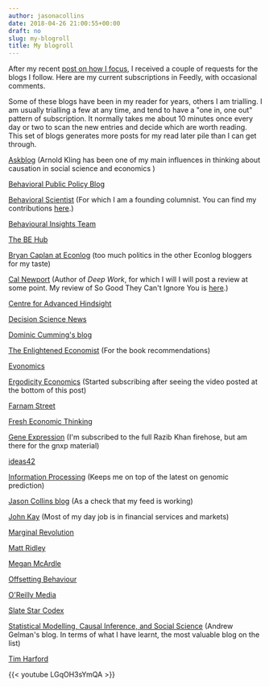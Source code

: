 ```yaml
---
author: jasonacollins
date: 2018-04-26 21:00:55+00:00
draft: no
slug: my-blogroll
title: My blogroll
---
```


After my recent [post on how I focus](https://jasoncollins.blog/how-i-focus-and-live/), I received a couple of requests for the blogs I follow. Here are my current subscriptions in Feedly, with occasional comments.

Some of these blogs have been in my reader for years, others I am trialling. I am usually trialling a few at any time, and tend to have a "one in, one out" pattern of subscription. It normally takes me about 10 minutes once every day or two to scan the new entries and decide which are worth reading. This set of blogs generates more posts for my read later pile than I can get through.

[Askblog](http://www.arnoldkling.com/blog/) (Arnold Kling has been one of my main influences in thinking about causation in social science and economics )

[Behavioral Public Policy Blog](https://bppblog.com/blog/)

[Behavioral Scientist](http://behavioralscientist.org) (For which I am a founding columnist. You can find my contributions [here](http://behavioralscientist.org/author/jason-collins/).)

[Behavioural Insights Team](http://www.behaviouralinsights.co.uk/blog/)

[The BE Hub](https://www.behavioraleconomics.com/blog/)

[Bryan Caplan at Econlog](http://econlog.econlib.org/authorbcaplan.html) (too much politics in the other Econlog bloggers for my taste)

[Cal Newport](http://calnewport.com/blog/) (Author of *Deep Work*, for which I will I will post a review at some point. My review of So Good They Can't Ignore You is [here](https://jasoncollins.blog/newports-so-good-they-cant-ignore-you-why-skills-trump-passion-in-the-quest-for-work-you-love/).)

[Centre for Advanced Hindsight](https://advanced-hindsight.com/blog/)

[Decision Science News](http://www.decisionsciencenews.com)

[Dominic Cumming's blog](https://dominiccummings.com)

[The Enlightened Economist](http://www.enlightenmenteconomics.com/blog/) (For the book recommendations)

[Evonomics](http://evonomics.com)

[Ergodicity Economics](https://ergodicityeconomics.com) (Started subscribing after seeing the video posted at the bottom of this post)

[Farnam Street](https://www.fs.blog)

[Fresh Economic Thinking](https://www.fresheconomicthinking.com)

[Gene Expression](http://www.gnxp.com) (I'm subscribed to the full Razib Khan firehose, but am there for the gnxp material)

[ideas42](http://www.ideas42.org/blog/)

[Information Processing](http://infoproc.blogspot.com.au) (Keeps me on top of the latest on genomic prediction)

[Jason Collins blog](https://jasoncollins.blog) (As a check that my feed is working)

[John Kay](https://www.johnkay.com/news/) (Most of my day job is in financial services and markets)

[Marginal Revolution](https://marginalrevolution.com)

[Matt Ridley](http://www.rationaloptimist.com/blog/)

[Megan McArdle](https://www.washingtonpost.com/people/megan-mcardle)

[Offsetting Behaviour](https://offsettingbehaviour.blogspot.com)

[O'Reilly Media](https://www.oreilly.com/ideas)

[Slate Star Codex](http://slatestarcodex.com)

[Statistical Modelling, Causal Inference, and Social Science](http://andrewgelman.com) (Andrew Gelman's blog. In terms of what I have learnt, the most valuable blog on the list)

[Tim Harford](http://timharford.com)

{{< youtube LGqOH3sYmQA >}}
